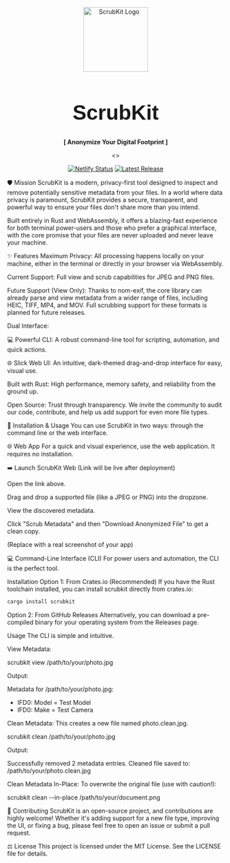 <div align="center">
<img src="./assets/logo.svg" alt="ScrubKit Logo" width="150" height="150">
<h1 style="font-family: 'Orbitron', sans-serif; font-size: 3rem;">ScrubKit</h1>
    <p><strong>[ Anonymize Your Digital Footprint ]</strong></p>
<>


[![Netlify Status](https://api.netlify.com/api/v1/badges/68c9ce0b-fc28-42b5-bfa7-d2c4f2e51680/deploy-status)](https://app.netlify.com/projects/scrubkit/deploys) [![Latest Release](https://img.shields.io/github/v/release/seahorse-byte/scrubkit)](https://github.com/seahorse-byte/scrubkit/releases/latest)

</div>

🛡️ Mission
ScrubKit is a modern, privacy-first tool designed to inspect and remove potentially sensitive metadata from your files. In a world where data privacy is paramount, ScrubKit provides a secure, transparent, and powerful way to ensure your files don't share more than you intend.

Built entirely in Rust and WebAssembly, it offers a blazing-fast experience for both terminal power-users and those who prefer a graphical interface, with the core promise that your files are never uploaded and never leave your machine.

✨ Features
Maximum Privacy: All processing happens locally on your machine, either in the terminal or directly in your browser via WebAssembly.

Current Support: Full view and scrub capabilities for JPEG and PNG files.

Future Support (View Only): Thanks to nom-exif, the core library can already parse and view metadata from a wider range of files, including HEIC, TIFF, MP4, and MOV. Full scrubbing support for these formats is planned for future releases.

Dual Interface:

💻 Powerful CLI: A robust command-line tool for scripting, automation, and quick actions.

🌐 Slick Web UI: An intuitive, dark-themed drag-and-drop interface for easy, visual use.

Built with Rust: High performance, memory safety, and reliability from the ground up.

Open Source: Trust through transparency. We invite the community to audit our code, contribute, and help us add support for even more file types.

🚀 Installation & Usage
You can use ScrubKit in two ways: through the command line or the web interface.

🌐 Web App
For a quick and visual experience, use the web application. It requires no installation.

➡️ Launch ScrubKit Web (Link will be live after deployment)

Open the link above.

Drag and drop a supported file (like a JPEG or PNG) into the dropzone.

View the discovered metadata.

Click "Scrub Metadata" and then "Download Anonymized File" to get a clean copy.

(Replace with a real screenshot of your app)

💻 Command-Line Interface (CLI)
For power users and automation, the CLI is the perfect tool.

Installation
Option 1: From Crates.io (Recommended)
If you have the Rust toolchain installed, you can install scrubkit directly from crates.io:

```rust
cargo install scrubkit
```

Option 2: From GitHub Releases
Alternatively, you can download a pre-compiled binary for your operating system from the Releases page.

Usage
The CLI is simple and intuitive.

View Metadata:

scrubkit view /path/to/your/photo.jpg

Output:

Metadata for /path/to/your/photo.jpg:
  - IFD0: Model = Test Model
  - IFD0: Make = Test Camera

Clean Metadata:
This creates a new file named photo.clean.jpg.

scrubkit clean /path/to/your/photo.jpg

Output:

Successfully removed 2 metadata entries.
Cleaned file saved to: /path/to/your/photo.clean.jpg

Clean Metadata In-Place:
To overwrite the original file (use with caution!):

scrubkit clean --in-place /path/to/your/document.png

🤝 Contributing
ScrubKit is an open-source project, and contributions are highly welcome! Whether it's adding support for a new file type, improving the UI, or fixing a bug, please feel free to open an issue or submit a pull request.

⚖️ License
This project is licensed under the MIT License. See the LICENSE file for details.
